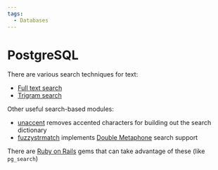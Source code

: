 ```yaml
---
tags:
  - Databases
---
```

# PostgreSQL

There are various search techniques for text:
- [Full text
  search](https://www.postgresql.org/docs/current/textsearch-intro.html)
- [Trigram search](http://www.postgresql.org/docs/current/static/pgtrgm.html)

Other useful search-based modules:
- [unaccent](https://www.postgresql.org/docs/current/unaccent.html) removes
  accented characters for building out the search dictionary
- [fuzzystrmatch](http://www.postgresql.org/docs/current/static/fuzzystrmatch.html)
  implements [Double Metaphone](http://en.wikipedia.org/wiki/Double_Metaphone)
  search support

There are [Ruby on Rails](/programming/frameworks/ruby-on-rails.md) gems that can
take advantage of these (like `pg_search`)
